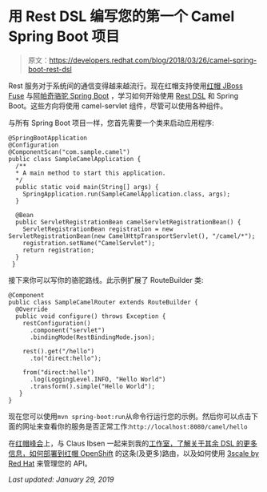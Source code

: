 # 用 Rest DSL 编写您的第一个 Camel Spring Boot 项目

> 原文：<https://developers.redhat.com/blog/2018/03/26/camel-spring-boot-rest-dsl>

Rest 服务对于系统间的通信变得越来越流行。现在红帽支持使用[红帽 JBoss Fuse](https://developers.redhat.com/products/fuse/overview/) 与[阿帕奇骆驼 Spring Boot](http://camel.apache.org/spring-boot.html) ，学习如何开始使用 [Rest DSL](http://camel.apache.org/rest-dsl.html) 和 Spring Boot。这些方向将使用 camel-servlet 组件，尽管可以使用各种组件。

与所有 Spring Boot 项目一样，您首先需要一个类来启动应用程序:

```
@SpringBootApplication
@Configuration
@ComponentScan("com.sample.camel")
public class SampleCamelApplication {
  /**
  * A main method to start this application.
  */
  public static void main(String[] args) {
    SpringApplication.run(SampleCamelApplication.class, args);
  }

  @Bean
  public ServletRegistrationBean camelServletRegistrationBean() {
    ServletRegistrationBean registration = new ServletRegistrationBean(new CamelHttpTransportServlet(), "/camel/*");
    registration.setName("CamelServlet");
    return registration;
  }
 }
```

接下来你可以写你的骆驼路线。此示例扩展了 RouteBuilder 类:

```
@Component
public class SampleCamelRouter extends RouteBuilder {
  @Override
  public void configure() throws Exception {
    restConfiguration()
      .component("servlet")
      .bindingMode(RestBindingMode.json);

    rest().get("/hello")
      .to("direct:hello");

    from("direct:hello")
      .log(LoggingLevel.INFO, "Hello World")
      .transform().simple("Hello World");
   }
}
```

现在您可以使用`mvn spring-boot:run`从命令行运行您的示例。然后你可以点击下面的网址来查看你的服务是否正常工作:`http://localhost:8080/camel/hello`

在[红帽峰会](https://www.redhat.com/en/summit/2018)上，与 Claus Ibsen 一起来到我的[工作室，了解关于其余 DSL 的更多信息，如何部署到](https://agenda.summit.redhat.com/SessionDetail.aspx?id=154680)[红帽 OpenShift](https://developers.redhat.com/products/openshift/overview/) 的这条(及更多)路由，以及如何使用 [3scale by Red Hat](https://www.redhat.com/en/technologies/jboss-middleware/3scale) 来管理您的 API。

*Last updated: January 29, 2019*